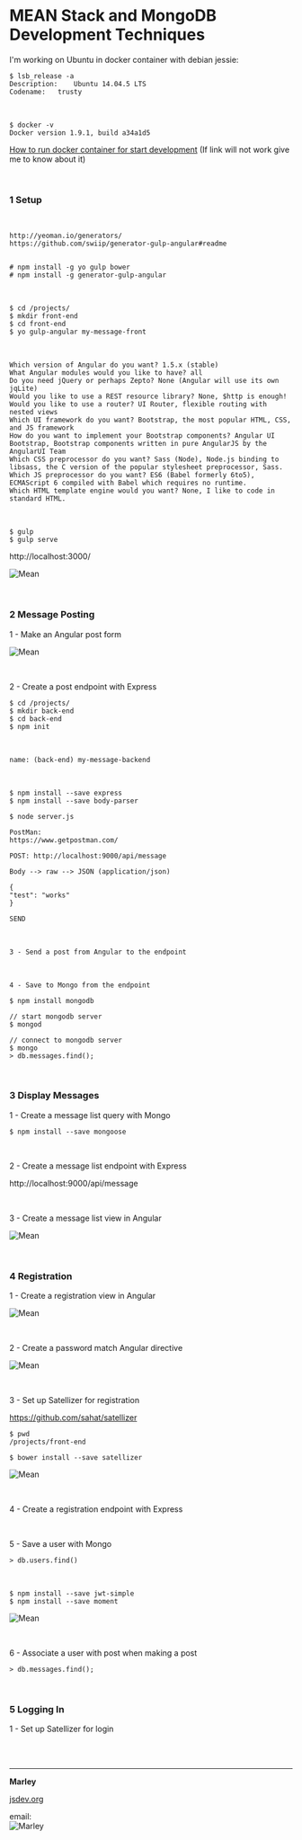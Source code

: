 # MEAN Stack and MongoDB Development Techniques


I'm working on Ubuntu in docker container with debian jessie:

    $ lsb_release -a
    Description:	Ubuntu 14.04.5 LTS
    Codename:	trusty

<br/>

    $ docker -v
    Docker version 1.9.1, build a34a1d5


<a href="http://jsdev.org/env/docker/run-container/">How to run docker container for start development</a>
(If link will not work give me to know about it)



<br/>

### 1 Setup


<br/>

    http://yeoman.io/generators/
    https://github.com/swiip/generator-gulp-angular#readme


    # npm install -g yo gulp bower
    # npm install -g generator-gulp-angular


<br/>

    $ cd /projects/
    $ mkdir front-end
    $ cd front-end
    $ yo gulp-angular my-message-front

<br/>

    Which version of Angular do you want? 1.5.x (stable)
    What Angular modules would you like to have? all
    Do you need jQuery or perhaps Zepto? None (Angular will use its own jqLite)
    Would you like to use a REST resource library? None, $http is enough!
    Would you like to use a router? UI Router, flexible routing with nested views
    Which UI framework do you want? Bootstrap, the most popular HTML, CSS, and JS framework
    How do you want to implement your Bootstrap components? Angular UI Bootstrap, Bootstrap components written in pure AngularJS by the AngularUI Team
    Which CSS preprocessor do you want? Sass (Node), Node.js binding to libsass, the C version of the popular stylesheet preprocessor, Sass.
    Which JS preprocessor do you want? ES6 (Babel formerly 6to5), ECMAScript 6 compiled with Babel which requires no runtime.
    Which HTML template engine would you want? None, I like to code in standard HTML.

<br/>

    $ gulp
    $ gulp serve

http://localhost:3000/


![Mean](/img/01-setup.png?raw=true)


<br/>

### 2 Message Posting

1 - Make an Angular post form


![Mean](/img/02-01.png?raw=true)


<br/>

2 - Create a post endpoint with Express


    $ cd /projects/
    $ mkdir back-end
    $ cd back-end
    $ npm init

<br/>

    name: (back-end) my-message-backend

<br/>

    $ npm install --save express
    $ npm install --save body-parser

    $ node server.js

    PostMan:  
    https://www.getpostman.com/

    POST: http://localhost:9000/api/message

    Body --> raw --> JSON (application/json)

    {
    "test": "works"
    }

    SEND

<br/>

    3 - Send a post from Angular to the endpoint

<br/>

    4 - Save to Mongo from the endpoint

    $ npm install mongodb

    // start mongodb server
    $ mongod

    // connect to mongodb server
    $ mongo
    > db.messages.find();


<br/>

### 3 Display Messages

1 - Create a message list query with Mongo


    $ npm install --save mongoose


<br/>

2 - Create a message list endpoint with Express

http://localhost:9000/api/message

<br/>

3 - Create a message list view in Angular


![Mean](/img/03-01.png?raw=true)



<br/>

### 4 Registration

1 - Create a registration view in Angular


![Mean](/img/04-01.png?raw=true)


<br/>

2 - Create a password match Angular directive

![Mean](/img/04-02.png?raw=true)

<br/>

3 - Set up Satellizer for registration

https://github.com/sahat/satellizer


    $ pwd
    /projects/front-end

    $ bower install --save satellizer


![Mean](/img/04-03.png?raw=true)


<br/>

4 - Create a registration endpoint with Express

<br/>

5 - Save a user with Mongo


    > db.users.find()

<br/>

    $ npm install --save jwt-simple
    $ npm install --save moment


![Mean](/img/04-04.png?raw=true)


<br/>

6 - Associate a user with post when making a post


    > db.messages.find();


<br/>

### 5 Logging In

1 - Set up Satellizer for login





<br/><br/>

___

**Marley**

<a href="https://jsdev.org">jsdev.org</a>

email:  
![Marley](http://img.fotografii.org/a3333333mail.gif "Marley")
